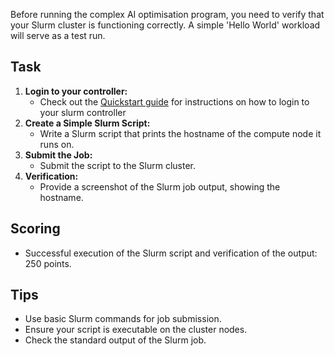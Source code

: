 Before running the complex AI optimisation program, you need to verify that your Slurm cluster is functioning correctly. A simple 'Hello World' workload will serve as a test run.

## Task

1. **Login to your controller:**
    * Check out the [Quickstart guide](https://cloud.google.com/cluster-toolkit/docs/quickstarts/slurm-cluster#run_a_job_on_the_hpc_cluster) for instructions on how to login to your slurm controller
2. **Create a Simple Slurm Script:**
    * Write a Slurm script that prints the hostname of the compute node it runs on.
3. **Submit the Job:**
    * Submit the script to the Slurm cluster.
4. **Verification:**
    * Provide a screenshot of the Slurm job output, showing the hostname.

## Scoring

* Successful execution of the Slurm script and verification of the output: 250 points.

## Tips

* Use basic Slurm commands for job submission.
* Ensure your script is executable on the cluster nodes.
* Check the standard output of the Slurm job.
